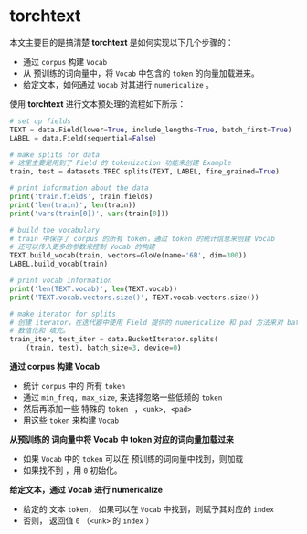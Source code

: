 # torchtext

本文主要目的是搞清楚 **torchtext** 是如何实现以下几个步骤的：

*  通过 `corpus` 构建  `Vocab`
*  从 预训练的词向量中，将 `Vocab` 中包含的 `token` 的向量加载进来。
*  给定文本，如何通过 `Vocab` 对其进行 `numericalize` 。




使用 **torchtext** 进行文本预处理的流程如下所示：

```python
# set up fields
TEXT = data.Field(lower=True, include_lengths=True, batch_first=True)
LABEL = data.Field(sequential=False)

# make splits for data
# 这里主要是用到了 Field 的 tokenization 功能来创建 Example
train, test = datasets.TREC.splits(TEXT, LABEL, fine_grained=True)

# print information about the data
print('train.fields', train.fields)
print('len(train)', len(train))
print('vars(train[0])', vars(train[0]))

# build the vocabulary
# train 中保存了 corpus 的所有 token，通过 token 的统计信息来创建 Vocab
# 还可以传入更多的参数来控制 Vocab 的构建
TEXT.build_vocab(train, vectors=GloVe(name='6B', dim=300))
LABEL.build_vocab(train)

# print vocab information
print('len(TEXT.vocab)', len(TEXT.vocab))
print('TEXT.vocab.vectors.size()', TEXT.vocab.vectors.size())

# make iterator for splits
# 创建 iterator，在迭代器中使用 Field 提供的 numericalize 和 pad 方法来对 batch example 进行
# 数值化和 填充。
train_iter, test_iter = data.BucketIterator.splits(
    (train, test), batch_size=3, device=0)
```



**通过 corpus 构建 Vocab**

* 统计 `corpus` 中的 所有 `token`
* 通过 `min_freq, max_size`, 来选择忽略一些低频的 `token`
* 然后再添加一些 特殊的 `token ` ，`<unk>, <pad>` 
* 用这些 `token` 来构建 `Vocab`



**从预训练的 词向量中将 Vocab 中 token 对应的词向量加载过来**

* 如果 `Vocab` 中的 `token` 可以在 预训练的词向量中找到，则加载
* 如果找不到 ，用 `0` 初始化。



**给定文本，通过 Vocab 进行 numericalize**

* 给定的 文本 `token`， 如果可以在 `Vocab` 中找到，则赋予其对应的 `index`
* 否则， 返回值 `0` （`<unk>` 的 `index` ）



